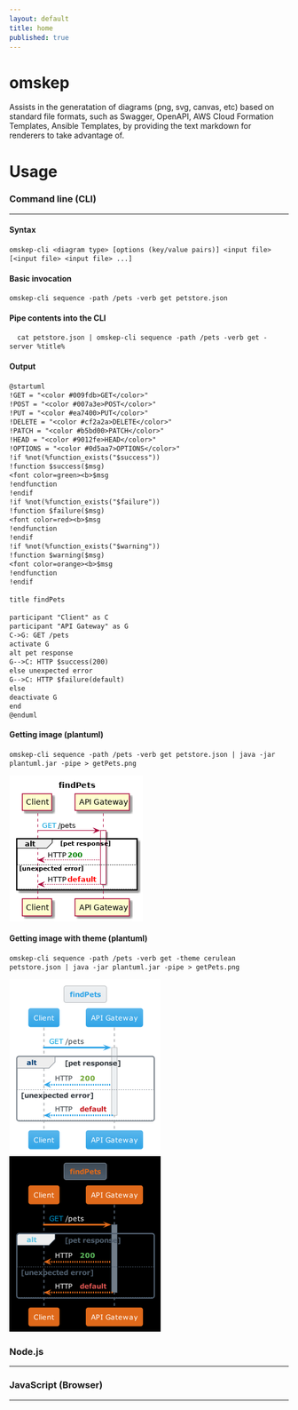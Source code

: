 ```yaml
---
layout: default
title: home
published: true
---
```


# omskep
Assists in the generatation of diagrams (png, svg, canvas, etc) based on standard file formats, such as Swagger, OpenAPI, AWS Cloud Formation Templates, Ansible Templates, by providing the text markdown for renderers to take advantage of.

# Usage


### Command line (CLI)
<hr/>
  
#### Syntax
~~~
omskep-cli <diagram type> [options (key/value pairs)] <input file> [<input file> <input file> ...]

~~~

#### Basic invocation
~~~
omskep-cli sequence -path /pets -verb get petstore.json
~~~

#### Pipe contents into the CLI
~~~
  cat petstore.json | omskep-cli sequence -path /pets -verb get -server %title% 
~~~

#### Output
~~~
@startuml
!GET = "<color #009fdb>GET</color>"
!POST = "<color #007a3e>POST</color>"
!PUT = "<color #ea7400>PUT</color>"
!DELETE = "<color #cf2a2a>DELETE</color>"
!PATCH = "<color #b5bd00>PATCH</color>"
!HEAD = "<color #9012fe>HEAD</color>"
!OPTIONS = "<color #0d5aa7>OPTIONS</color>"
!if %not(%function_exists("$success"))
!function $success($msg)
<font color=green><b>$msg
!endfunction
!endif
!if %not(%function_exists("$failure"))
!function $failure($msg)
<font color=red><b>$msg
!endfunction
!endif
!if %not(%function_exists("$warning"))
!function $warning($msg)
<font color=orange><b>$msg
!endfunction
!endif

title findPets

participant "Client" as C
participant "API Gateway" as G
C->G: GET /pets
activate G
alt pet response
G-->C: HTTP $success(200)
else unexpected error
G-->C: HTTP $failure(default)
else 
deactivate G
end
@enduml

~~~

#### Getting image (plantuml)
~~~
omskep-cli sequence -path /pets -verb get petstore.json | java -jar plantuml.jar -pipe > getPets.png
~~~

![getPets Diagram](getPets.png)

#### Getting image with theme (plantuml)
~~~
omskep-cli sequence -path /pets -verb get -theme cerulean petstore.json | java -jar plantuml.jar -pipe > getPets.png
~~~

![getPets Cerulean Diagram](getPets-cerulean.png) ![getPets Superhero Diagram](getPets-superhero.png)


### Node.js
<hr/>

### JavaScript (Browser)
<hr/>

